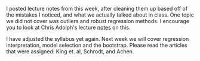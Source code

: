 <!--
.. title: Week 7 and Syallbus Updates
.. slug: week-7-and-syallbus-updates
.. date: 2015-05-06 19:08:11 UTC-07:00
.. tags: lecture, syllabus
.. category: 
.. link: 
.. description: 
.. type: text
.. author: Jeffrey Arnold
-->

I posted lecture notes from this week, after cleaning them up based off of the mistakes I noticed, and what we actually talked about in class.
One topic we did not cover was outliers and robust regression methods.
I encourage you to look at Chris Adolph's lecture [notes](http://faculty.washington.edu/cadolph/503/topic6.pw.pdf) on this.

I have adjusted the syllabus yet again.
Next week we will cover regression interpretation, model selection and the bootstrap.
Please read the articles that were assigned: King et. al, Schrodt, and Achen.

